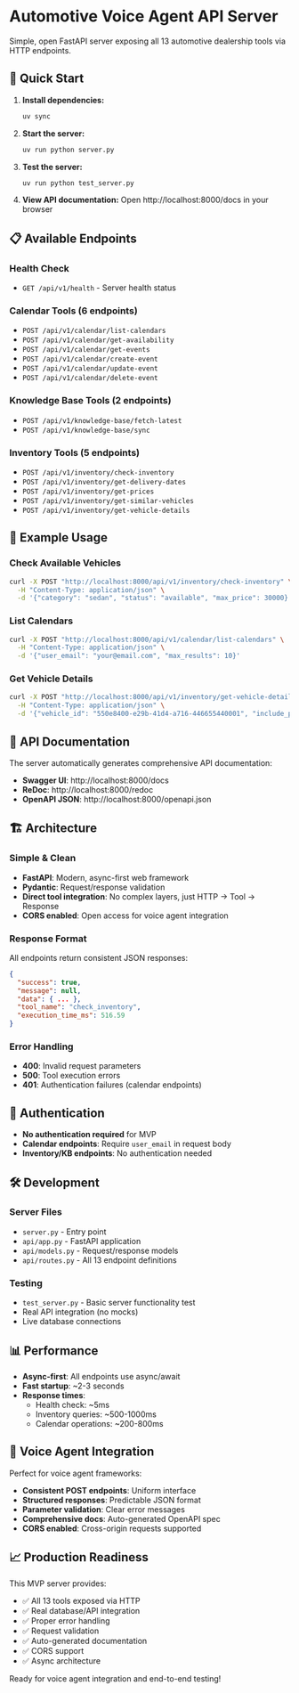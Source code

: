 # Automotive Voice Agent API Server

Simple, open FastAPI server exposing all 13 automotive dealership tools via HTTP endpoints.

## 🚀 Quick Start

1. **Install dependencies:**
   ```bash
   uv sync
   ```

2. **Start the server:**
   ```bash
   uv run python server.py
   ```

3. **Test the server:**
   ```bash
   uv run python test_server.py
   ```

4. **View API documentation:**
   Open http://localhost:8000/docs in your browser

## 📋 Available Endpoints

### Health Check
- `GET /api/v1/health` - Server health status

### Calendar Tools (6 endpoints)
- `POST /api/v1/calendar/list-calendars`
- `POST /api/v1/calendar/get-availability` 
- `POST /api/v1/calendar/get-events`
- `POST /api/v1/calendar/create-event`
- `POST /api/v1/calendar/update-event`
- `POST /api/v1/calendar/delete-event`

### Knowledge Base Tools (2 endpoints)
- `POST /api/v1/knowledge-base/fetch-latest`
- `POST /api/v1/knowledge-base/sync`

### Inventory Tools (5 endpoints)
- `POST /api/v1/inventory/check-inventory`
- `POST /api/v1/inventory/get-delivery-dates`
- `POST /api/v1/inventory/get-prices`
- `POST /api/v1/inventory/get-similar-vehicles`
- `POST /api/v1/inventory/get-vehicle-details`

## 🔧 Example Usage

### Check Available Vehicles
```bash
curl -X POST "http://localhost:8000/api/v1/inventory/check-inventory" \
  -H "Content-Type: application/json" \
  -d '{"category": "sedan", "status": "available", "max_price": 30000}'
```

### List Calendars
```bash
curl -X POST "http://localhost:8000/api/v1/calendar/list-calendars" \
  -H "Content-Type: application/json" \
  -d '{"user_email": "your@email.com", "max_results": 10}'
```

### Get Vehicle Details
```bash
curl -X POST "http://localhost:8000/api/v1/inventory/get-vehicle-details" \
  -H "Content-Type: application/json" \
  -d '{"vehicle_id": "550e8400-e29b-41d4-a716-446655440001", "include_pricing": true}'
```

## 📖 API Documentation

The server automatically generates comprehensive API documentation:

- **Swagger UI**: http://localhost:8000/docs
- **ReDoc**: http://localhost:8000/redoc
- **OpenAPI JSON**: http://localhost:8000/openapi.json

## 🏗️ Architecture

### Simple & Clean
- **FastAPI**: Modern, async-first web framework
- **Pydantic**: Request/response validation
- **Direct tool integration**: No complex layers, just HTTP → Tool → Response
- **CORS enabled**: Open access for voice agent integration

### Response Format
All endpoints return consistent JSON responses:
```json
{
  "success": true,
  "message": null,
  "data": { ... },
  "tool_name": "check_inventory",
  "execution_time_ms": 516.59
}
```

### Error Handling
- **400**: Invalid request parameters
- **500**: Tool execution errors
- **401**: Authentication failures (calendar endpoints)

## 🔐 Authentication

- **No authentication required** for MVP
- **Calendar endpoints**: Require `user_email` in request body
- **Inventory/KB endpoints**: No authentication needed

## 🛠️ Development

### Server Files
- `server.py` - Entry point
- `api/app.py` - FastAPI application
- `api/models.py` - Request/response models  
- `api/routes.py` - All 13 endpoint definitions

### Testing
- `test_server.py` - Basic server functionality test
- Real API integration (no mocks)
- Live database connections

## 📊 Performance

- **Async-first**: All endpoints use async/await
- **Fast startup**: ~2-3 seconds
- **Response times**: 
  - Health check: ~5ms
  - Inventory queries: ~500-1000ms
  - Calendar operations: ~200-800ms

## 🎯 Voice Agent Integration

Perfect for voice agent frameworks:
- **Consistent POST endpoints**: Uniform interface
- **Structured responses**: Predictable JSON format
- **Parameter validation**: Clear error messages
- **Comprehensive docs**: Auto-generated OpenAPI spec
- **CORS enabled**: Cross-origin requests supported

## 📈 Production Readiness

This MVP server provides:
- ✅ All 13 tools exposed via HTTP
- ✅ Real database/API integration
- ✅ Proper error handling
- ✅ Request validation
- ✅ Auto-generated documentation
- ✅ CORS support
- ✅ Async architecture

Ready for voice agent integration and end-to-end testing!

